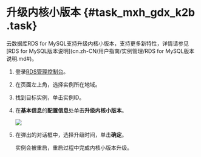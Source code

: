 # 升级内核小版本 {#task_mxh_gdx_k2b .task}

云数据库RDS for MySQL支持升级内核小版本，支持更多新特性，详情请参见[RDS for MySQL版本说明](cn.zh-CN/用户指南/实例管理/RDS for MySQL版本说明.md#)。

1.  登录[RDS管理控制台](https://rds.console.aliyun.com/)。 
2.  在页面左上角，选择实例所在地域。 
3.  找到目标实例，单击实例ID。 
4.  在**基本信息**的**配置信息**处单击**升级内核小版本**。 

    ![](http://static-aliyun-doc.oss-cn-hangzhou.aliyuncs.com/assets/img/15482/15419887007262_zh-CN.png)

5.  在弹出的对话框中，选择升级时间，单击**确定**。 

    实例会被重启，重启过程中完成内核小版本升级。


